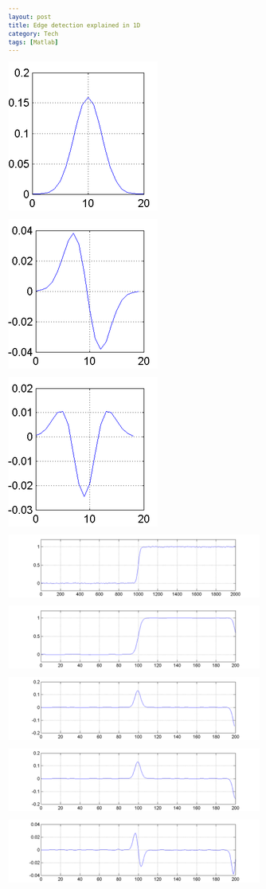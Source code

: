 ```yaml
---
layout: post
title: Edge detection explained in 1D
category: Tech
tags: [Matlab]
---
```



![filter][I1]

![dfilter][I2]

![d2filter][I3]

![signal][I4]

![convdatafilter][I5]

![dconvdatafilter][I6]

![convdatadfilter][I7]

![convdatad2filter][I8]


[I1]: /resources/posts/01_2017/filter.png
[I2]: /resources/posts/01_2017/dfilter.png
[I3]: /resources/posts/01_2017/d2filter.png

[I4]: /resources/posts/01_2017/signal.png
[I5]: /resources/posts/01_2017/convdatafilter.png
[I6]: /resources/posts/01_2017/dconvdatafilter.png

[I7]: /resources/posts/01_2017/convdatadfilter.png
[I8]: /resources/posts/01_2017/convdatad2filter.png
